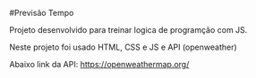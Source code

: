 #Previsão Tempo

Projeto desenvolvido para treinar logica de programção com JS.

Neste projeto foi usado HTML, CSS e JS e API (openweather)

Abaixo link da API: https://openweathermap.org/
